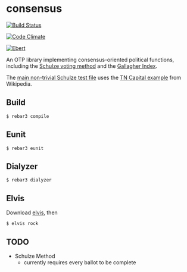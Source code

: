 # consensus

[![Build Status](https://semaphoreci.com/api/v1/kbaird/consensus/branches/master/badge.svg)](https://semaphoreci.com/kbaird/consensus)

[![Code Climate](https://codeclimate.com/github/kbaird/consensus/badges/gpa.svg)](https://codeclimate.com/github/kbaird/consensus)

[![Ebert](https://ebertapp.io/github/kbaird/consensus.svg)](https://ebertapp.io/github/kbaird/consensus)

An OTP library implementing consensus-oriented political functions, including the
[Schulze voting method](https://en.wikipedia.org/wiki/Schulze_method) and the
[Gallagher Index](https://en.wikipedia.org/wiki/Gallagher_Index).

The [main non-trivial Schulze test
file](https://github.com/kbaird/schulze-vote-erlang/blob/master/test/tn_capital_test.erl)
uses the [TN Capital
example](https://en.wikipedia.org/wiki/Condorcet_method#Example:_Voting_on_the_location_of_Tennessee.27s_capital)
from Wikipedia.

## Build

    $ rebar3 compile

## Eunit

    $ rebar3 eunit

## Dialyzer

    $ rebar3 dialyzer

## Elvis

Download [elvis](https://github.com/inaka/elvis), then

    $ elvis rock

## TODO

- Schulze Method
  - currently requires every ballot to be complete
